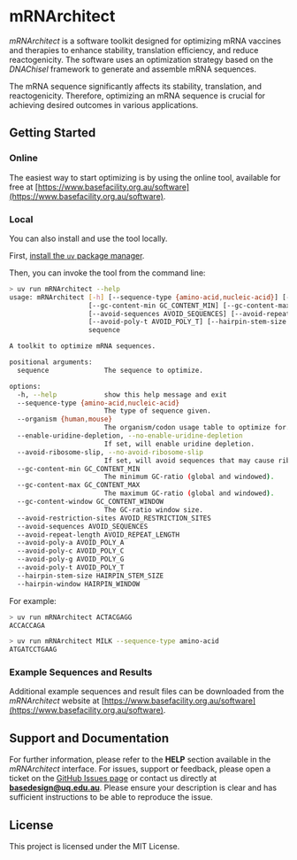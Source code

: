 # mRNArchitect

*mRNArchitect* is a software toolkit designed for optimizing mRNA vaccines and therapies to enhance stability, translation efficiency, and reduce reactogenicity. The software uses an optimization strategy based on the *DNAChisel* framework to generate and assemble mRNA sequences.

The mRNA sequence significantly affects its stability, translation, and reactogenicity. Therefore, optimizing an mRNA sequence is crucial for achieving desired outcomes in various applications. 

## Getting Started

### Online

The easiest way to start optimizing is by using the online tool, available for free at [https://www.basefacility.org.au/software](https://www.basefacility.org.au/software).

### Local

You can also install and use the tool locally.

First, [install the `uv` package manager](https://docs.astral.sh/uv/getting-started/installation/).

Then, you can invoke the tool from the command line:

```bash
> uv run mRNArchitect --help
usage: mRNArchitect [-h] [--sequence-type {amino-acid,nucleic-acid}] [--organism {human,mouse}] [--enable-uridine-depletion | --no-enable-uridine-depletion] [--avoid-ribosome-slip | --no-avoid-ribosome-slip]
                    [--gc-content-min GC_CONTENT_MIN] [--gc-content-max GC_CONTENT_MAX] [--gc-content-window GC_CONTENT_WINDOW] [--avoid-restriction-sites AVOID_RESTRICTION_SITES]
                    [--avoid-sequences AVOID_SEQUENCES] [--avoid-repeat-length AVOID_REPEAT_LENGTH] [--avoid-poly-a AVOID_POLY_A] [--avoid-poly-c AVOID_POLY_C] [--avoid-poly-g AVOID_POLY_G]
                    [--avoid-poly-t AVOID_POLY_T] [--hairpin-stem-size HAIRPIN_STEM_SIZE] [--hairpin-window HAIRPIN_WINDOW]
                    sequence

A toolkit to optimize mRNA sequences.

positional arguments:
  sequence              The sequence to optimize.

options:
  -h, --help            show this help message and exit
  --sequence-type {amino-acid,nucleic-acid}
                        The type of sequence given.
  --organism {human,mouse}
                        The organism/codon usage table to optimize for.
  --enable-uridine-depletion, --no-enable-uridine-depletion
                        If set, will enable uridine depletion.
  --avoid-ribosome-slip, --no-avoid-ribosome-slip
                        If set, will avoid sequences that may cause ribosome slippage.
  --gc-content-min GC_CONTENT_MIN
                        The minimum GC-ratio (global and windowed).
  --gc-content-max GC_CONTENT_MAX
                        The maximum GC-ratio (global and windowed).
  --gc-content-window GC_CONTENT_WINDOW
                        The GC-ratio window size.
  --avoid-restriction-sites AVOID_RESTRICTION_SITES
  --avoid-sequences AVOID_SEQUENCES
  --avoid-repeat-length AVOID_REPEAT_LENGTH
  --avoid-poly-a AVOID_POLY_A
  --avoid-poly-c AVOID_POLY_C
  --avoid-poly-g AVOID_POLY_G
  --avoid-poly-t AVOID_POLY_T
  --hairpin-stem-size HAIRPIN_STEM_SIZE
  --hairpin-window HAIRPIN_WINDOW
```

For example:

```bash
> uv run mRNArchitect ACTACGAGG
ACCACCAGA

> uv run mRNArchitect MILK --sequence-type amino-acid
ATGATCCTGAAG
```

### Example Sequences and Results

Additional example sequences and result files can be downloaded from the *mRNArchitect* website at [https://www.basefacility.org.au/software](https://www.basefacility.org.au/software).

## Support and Documentation

For further information, please refer to the **HELP** section available in the *mRNArchitect* interface. For issues, support or feedback, please open a ticket on the [GitHub Issues page](https://github.com/BaseUQ/mRNArchitect/issues) or contact us directly at **basedesign@uq.edu.au**. Please ensure your description is clear and has sufficient instructions to be able to reproduce the issue.

## License

This project is licensed under the MIT License.
